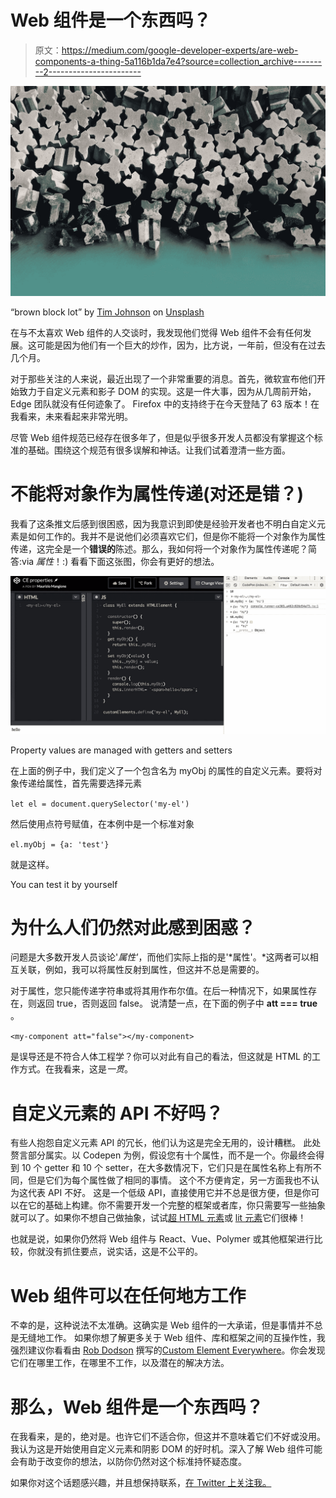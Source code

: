 # Web 组件是一个东西吗？

> 原文：<https://medium.com/google-developer-experts/are-web-components-a-thing-5a116b1da7e4?source=collection_archive---------2----------------------->

![](img/33bea83d03351709e60074bf4a7c3d9e.png)

“brown block lot” by [Tim Johnson](https://unsplash.com/@mangofantasy?utm_source=medium&utm_medium=referral) on [Unsplash](https://unsplash.com?utm_source=medium&utm_medium=referral)

在与不太喜欢 Web 组件的人交谈时，我发现他们觉得 Web 组件不会有任何发展。这可能是因为他们有一个巨大的炒作，因为，比方说，一年前，但没有在过去几个月。

对于那些关注的人来说，最近出现了一个非常重要的消息。首先，微软宣布他们开始致力于自定义元素和影子 DOM 的实现。这是一件大事，因为从几周前开始，Edge 团队就没有任何迹象了。
Firefox 中的支持终于在今天登陆了 63 版本！在我看来，未来看起来非常光明。

尽管 Web 组件规范已经存在很多年了，但是似乎很多开发人员都没有掌握这个标准的基础。围绕这个规范有很多误解和神话。让我们试着澄清一些方面。

# 不能将对象作为属性传递(对还是错？)

我看了这条推文后感到很困惑，因为我意识到即使是经验开发者也不明白自定义元素是如何工作的。我并不是说他们必须喜欢它们，但是你不能将一个对象作为属性传递，这完全是一个**错误的**陈述。那么，我如何将一个对象作为属性传递呢？简答:via *属性*！:)
看看下面这张图，你会有更好的想法。

![](img/b3852330ce3a3e7bf368061fb8ef5138.png)

Property values are managed with getters and setters

在上面的例子中，我们定义了一个包含名为 myObj 的属性的自定义元素。要将对象传递给属性，首先需要选择元素

`let el = document.querySelector('my-el')`

然后使用点符号赋值，在本例中是一个标准对象

`el.myObj = {a: 'test'}`

就是这样。

You can test it by yourself

# 为什么人们仍然对此感到困惑？

问题是大多数开发人员谈论'*属性'*，而他们实际上指的是'*属性'。*这两者可以相互关联，例如，我可以将属性反射到属性，但这并不总是需要的。

对于属性，您只能传递字符串或将其用作布尔值。在后一种情况下，如果属性存在，则返回 true，否则返回 false。
说清楚一点，在下面的例子中 **att === true** 。

`<my-component att="false"></my-component>`

是误导还是不符合人体工程学？你可以对此有自己的看法，但这就是 HTML 的工作方式。在我看来，这是*一贯*。

# 自定义元素的 API 不好吗？

有些人抱怨自定义元素 API 的冗长，他们认为这是完全无用的，设计糟糕。
此处赘言部分属实。以 Codepen 为例，假设您有十个属性，而不是一个。你最终会得到 10 个 getter 和 10 个 setter，在大多数情况下，它们只是在属性名称上有所不同，但是它们为每个属性做了相同的事情。
这个不方便肯定，另一方面我也不认为这代表 API 不好。
这是一个低级 API，直接使用它并不总是很方便，但是你可以在它的基础上构建。你不需要开发一个完整的框架或者库，你只需要写一些抽象就可以了。如果你不想自己做抽象，试试[超 HTML 元素](https://github.com/WebReflection/hyperHTML-Element)或 [lit 元素](https://github.com/Polymer/lit-element)它们很棒！

也就是说，如果你仍然将 Web 组件与 React、Vue、Polymer 或其他框架进行比较，你就没有抓住要点，说实话，这是不公平的。

# Web 组件可以在任何地方工作

不幸的是，这种说法不太准确。这确实是 Web 组件的一大承诺，但是事情并不总是无缝地工作。
如果你想了解更多关于 Web 组件、库和框架之间的互操作性，我强烈建议你看看由 [Rob Dodson](https://medium.com/u/d712d6fb229b?source=post_page-----5a116b1da7e4--------------------------------) 撰写的[Custom Element Everywhere](https://custom-elements-everywhere.com/)。你会发现它们在哪里工作，在哪里不工作，以及潜在的解决方法。

# 那么，Web 组件是一个东西吗？

在我看来，是的，绝对是。也许它们不适合你，但这并不意味着它们不好或没用。我认为这是开始使用自定义元素和阴影 DOM 的好时机。深入了解 Web 组件可能会有助于改变你的想法，以防你仍然对这个标准持怀疑态度。

如果你对这个话题感兴趣，并且想保持联系，[在 Twitter 上关注我。](https://twitter.com/granze)